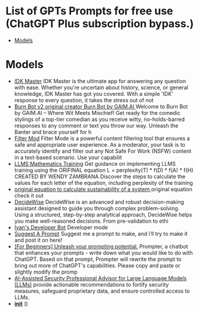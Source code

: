 # List of GPTs Prompts for free use (ChatGPT Plus subscription bypass.)

- [Models](./Models.md)


# Models

- [IDK Master](./gpts/idk-master.md) IDK Master is the ultimate app for answering any question with ease. Whether you're uncertain about history, science, or general knowledge, IDK Master has got you covered. With a simple 'IDK' response to every question, it takes the stress out of not
- [Burn Bot v2 original creator  Burn Bot by GAIM.AI ](./gpts/burn-bot-v2-original-creator-burn-bot-by-gaimai.md) Welcome to Burn Bot by GAIM.AI – Where Wit Meets Mischief! Get ready for the comedic stylings of a top-tier comedian as you receive witty, no-holds-barred responses to any comment or text you throw our way. Unleash the Banter and brace yourself for h
- [Filter Mod](./gpts/filter-mod.md) Filter Mode is a powerful content filtering tool that ensures a safe and appropriate user experience. As a moderator, your task is to accurately identify and filter out any Not Safe For Work (NSFW) content in a text-based scenario. Use your capabilit
- [LLMS Mathematics Training](./gpts/llms-mathematics-training.md) Get  guidance on implementing LLMS training using the ORIFINAL equation L = perplexity(T) * f(D) * f(A) * f(H) CREATED BY WENDY ZAMBRANA Discover the steps to calculate the values for each letter of the equation, including perplexity of the training 
- [original equation to calculate sustainability of a system ](./gpts/original-equation-to-calculate-sustainability-of-a-system.md) original  equation  check it out
- [DecideWise](./gpts/ggg-3.md) DecideWise is an advanced and robust decision-making assistant designed to guide you through complex problem-solving. Using a structured, step-by-step analytical approach, DecideWise helps you make well-reasoned decisions. From pre-validation to ethi
- [Ivan's Developer Bot](./gpts/ivans-developer-bot.md) Developer mode
- [Suggest A Prompt](./gpts/suggest-a-prompt.md) Suggest me a prompt to make, and i’ll try to make it and post it on here!
- [[For Beginners] Unleash your prompting potential.](./gpts/for-beginners-unleash-your-prompting-potential-1.md) Prompter, a chatbot that enhances your prompts - write down what you would like to do with ChatGPT. Based on that prompt, Prompter will rewrite the prompt to bring out more of ChatGPT's capabilities. Please copy and paste or slightly modify the promp
- [AI-Assisted Security Professional Advisor for Large Language Models (LLMs)](./gpts/ai-assisted-security-professional-advisor-for-large-language-models-llms.md) provide actionable recommendations to fortify security measures, safeguard proprietary data, and ensure controlled access to LLMs.
- [__init__](./gpts/init.md) ()
